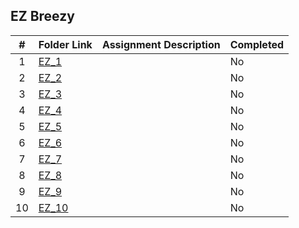 ##  EZ Breezy

|   #   | Folder Link    | Assignment Description  | Completed |
| :---: | -------------- | ----------------------- | --------- |
|   1   |[EZ_1](./EZ_1)  |                         |No         |
|   2   |[EZ_2](./EZ_2)  |                         |No         |
|   3   |[EZ_3](./EZ_3)  |                         |No         |
|   4   |[EZ_4](./EZ_4)  |                         |No         |
|   5   |[EZ_5](./EZ_5)  |                         |No         |
|   6   |[EZ_6](./EZ_6)  |                         |No         |
|   7   |[EZ_7](./EZ_7)  |                         |No         |
|   8   |[EZ_8](./EZ_8)  |                         |No         |
|   9   |[EZ_9](./EZ_9)  |                         |No         |
|   10  |[EZ_10](./EZ_10)|                         |No         |
